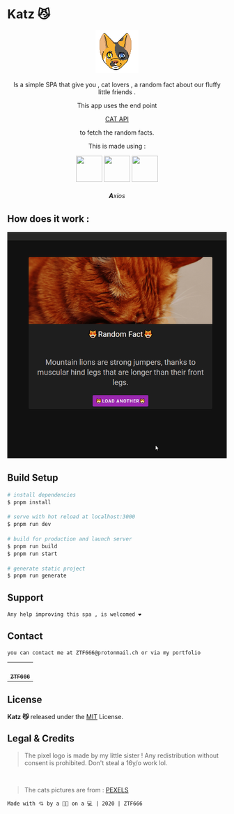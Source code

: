 # Katz 😼

<div align="center">
<img src="assets/catto.gif" >

<p>Is a simple SPA that give you , cat lovers , a random fact about our fluffy little friends .</p>
<p>This app uses the end point</p>

[CAT API](https://catfact.ninja/)

<p>to fetch the random facts.</p>

<p>This is made using :</p>
</div>

<div align="center">
<img src="https://external-content.duckduckgo.com/iu/?u=https%3A%2F%2Fseeklogo.com%2Fimages%2FV%2Fvuetify-logo-3BCF73C928-seeklogo.com.png&f=1&nofb=1"  width='60' height='60'>
<img src="https://external-content.duckduckgo.com/iu/?u=https%3A%2F%2Fvirtualcast.jp%2Fblog%2Fwp-content%2Fuploads%2F2019%2F04%2Fnuxtjs-logo.png&f=1&nofb=1"  width='60' height='60'>
<img src="https://external-content.duckduckgo.com/iu/?u=https%3A%2F%2Fvuejs.org%2Fimages%2Flogo.png&f=1&nofb=1"  width='60' height='60'>
<h6><strong>A</strong>xios</h6>
</div>

## How does it work :

<div align="center">
<img src="assets/katz.gif" >
</div>

## Build Setup

```bash
# install dependencies
$ pnpm install

# serve with hot reload at localhost:3000
$ pnpm run dev

# build for production and launch server
$ pnpm run build
$ pnpm run start

# generate static project
$ pnpm run generate
```

## Support

```
Any help improving this spa , is welcomed ❤️
```

## Contact

```
you can contact me at ZTF666@protonmail.ch or via my portfolio
```

<div align="center">

<table>
  <tr>
    <td align="center"><a href="https://ztfportfolio.web.app/" target='_blank'><img src="https://avatars1.githubusercontent.com/u/32502988?v=4" width="100px;" alt=""/><br /><sub><b>ZTF666</b></sub></a></td>
  </tr>
</table>

</div>

## License

**Katz 😼** released under the [MIT](LICENSE) License.

## Legal & Credits

> The pixel logo is made by my little sister ! Any redistribution without consent is prohibited. Don't steal a 16y/o work lol.

<br>

> The cats pictures are from : [PEXELS](https://www.pexels.com/search/cats/)

```
Made with 💘 by a 👨‍💻 on a 💻 | 2020 | ZTF666
```
